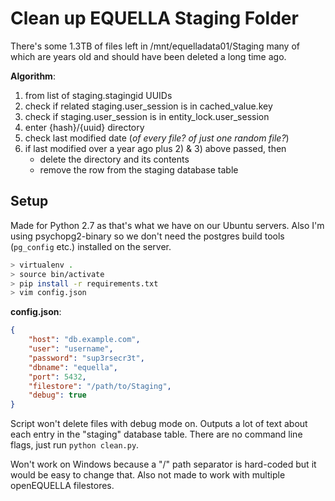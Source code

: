 # Clean up EQUELLA Staging Folder

There's some 1.3TB of files left in /mnt/equelladata01/Staging many of which are years old and should have been deleted a long time ago.

**Algorithm**:

1. from list of staging.stagingid UUIDs
1. check if related staging.user_session is in cached_value.key
1. check if staging.user_session is in entity_lock.user_session
1. enter {hash}/{uuid} directory
1. check last modified date (_of every file? of just one random file?_)
1. if last modified over a year ago plus 2) & 3) above passed, then
    + delete the directory and its contents
    + remove the row from the staging database table

## Setup

Made for Python 2.7 as that's what we have on our Ubuntu servers. Also I'm using psychopg2-binary so we don't need the postgres build tools (`pg_config` etc.) installed on the server.

```sh
> virtualenv .
> source bin/activate
> pip install -r requirements.txt
> vim config.json
```

**config.json**:

```json
{
    "host": "db.example.com",
    "user": "username",
    "password": "sup3rsecr3t",
    "dbname": "equella",
    "port": 5432,
    "filestore": "/path/to/Staging",
    "debug": true
}
```

Script won't delete files with debug mode on. Outputs a lot of text about each entry in the "staging" database table. There are no command line flags, just run `python clean.py`.

Won't work on Windows because a "/" path separator is hard-coded but it would be easy to change that. Also not made to work with multiple openEQUELLA filestores.
